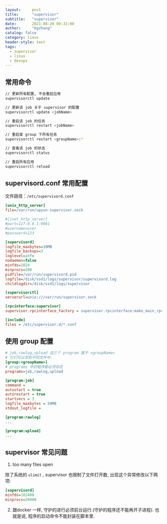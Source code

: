 ```yaml
---
layout:     post
title:      "supervisor"
subtitle:   "supervisor"
date:       2021-08-20 09:33:00
author:     "kgzhang"
catalog: false
category: linux
header-style: text
tags:
  - supervisor
  - linux
  - devops
---
```

## 常用命令
```bash
// 更新所有配置, 不会重启应用
supervisorctl update

// 更新该 job 关于 supervisor 的配置
supervisorctl update <jobName>

// 重启该 job 的任务
supervisorctl restart <jobName>

// 重启某 group 下所有任务
supervisorctl restart <groupName>:*

// 查看该 job 的状态
supervisorctl status

// 重启所有应用
supervisorctl reload
```

## supervisord.conf 常用配置
文件路径：`/etc/supervisord.conf`
```ini
[unix_http_server]
file=/var/run/upyun-supervisor.sock

#[inet_http_server]
#port=127.0.0.1:9001
#username=user
#password=123

[supervisord]
logfile_maxbytes=10MB
logfile_backups=3
loglevel=info
nodaemon=false
minfds=1024
minprocs=200
pidfile=/var/run/supervisord.pid
logfile=/disk/ssd1/logs/supervisor/supervisord.log
childlogdir=/disk/ssd1/logs/supervisor

[supervisorctl]
serverurl=unix:///var/run/supervisor.sock

[rpcinterface:supervisor]
supervisor.rpcinterface_factory = supervisor.rpcinterface:make_main_rpcinterface

[include]
files = /etc/supervisor.d/*.conf
```

## 使用 group 配置

```ini
# job,rawlog,upload 这三个 program 属于 <groupName>
# 它们可以写到不同文件中.
[group:<groupName>]
# programs 中的程序都必须存在
programs=job,rawlog,upload

[program:job]
command = 
autostart = true
autorestart = true
startsecs = 3
logfile_maxbytes = 50MB
stdout_logfile =

[program:rawlog]
...

[program:upload]
...
```

## supervisor 常见问题

1. too many files open

除了系统的 `ulimit` , supervisor 也限制了文件打开数, 出现这个异常修改以下两项:

```ini
[supervisord]
minfds=102400
minprocs=20000
```

2. 跟docker 一样, 守护的进行必须前台运行.(守护的程序还不能再开子进程). 也就是说, 程序的启动命令不能封装在脚本里.
